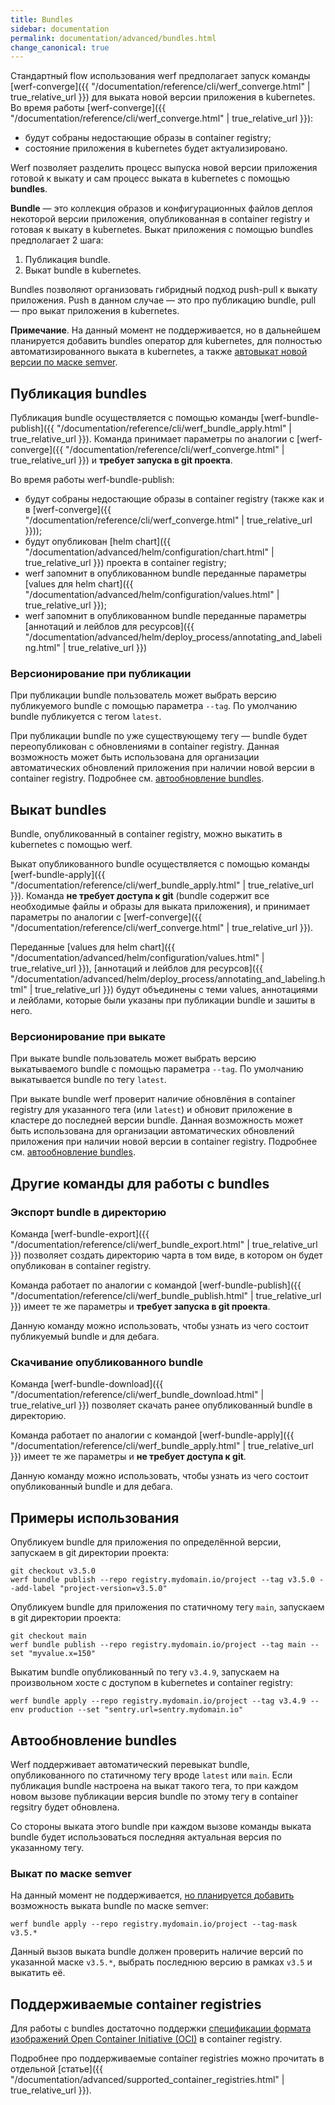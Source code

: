 ```yaml
---
title: Bundles
sidebar: documentation
permalink: documentation/advanced/bundles.html
change_canonical: true
---
```


Стандартный flow использования werf предполагает запуск команды [werf-converge]({{ "/documentation/reference/cli/werf_converge.html" | true_relative_url }}) для выката новой версии приложения в kubernetes. Во время работы [werf-converge]({{ "/documentation/reference/cli/werf_converge.html" | true_relative_url }}):
 - будут собраны недостающие образы в container registry;
 - состояние приложения в kubernetes будет актуализировано.

Werf позволяет разделить процесс выпуска новой версии приложения готовой к выкату и сам процесс выката в kubernetes с помощью **bundles**.

**Bundle** — это коллекция образов и конфигурационных файлов деплоя некоторой версии приложения, опубликованная в container registry и готовая к выкату в kubernetes. Выкат приложения с помощью bundles предполагает 2 шага:
  1. Публикация bundle.
  2. Выкат bundle в kubernetes.

Bundles позволяют организовать гибридный подход push-pull к выкату приложения. Push в данном случае — это про публикацию bundle, pull — про выкат приложения в kubernetes.

**Примечание**. На данный момент не поддерживается, но в дальнейшем планируется добавить bundles оператор для kubernetes, для полностью автоматизированного выката в kubernetes, а также [автовыкат новой версии по маске semver](#выкат-по-маске-semver).

## Публикация bundles

Публикация bundle осуществляется с помощью команды [werf-bundle-publish]({{ "/documentation/reference/cli/werf_bundle_apply.html" | true_relative_url }}). Команда принимает параметры по аналогии с [werf-converge]({{ "/documentation/reference/cli/werf_converge.html" | true_relative_url }}) и **требует запуска в git проекта**.

Во время работы werf-bundle-publish:
 - будут собраны недостающие образы в container registry (также как и в [werf-converge]({{ "/documentation/reference/cli/werf_converge.html" | true_relative_url }}));
 - будут опубликован [helm chart]({{ "/documentation/advanced/helm/configuration/chart.html" | true_relative_url }}) проекта в container registry;
 - werf запомнит в опубликованном bundle переданные параметры [values для helm chart]({{ "/documentation/advanced/helm/configuration/values.html" | true_relative_url }});
 - werf запомнит в опубликованном bundle переданные параметры [аннотаций и лейблов для ресурсов]({{ "/documentation/advanced/helm/deploy_process/annotating_and_labeling.html" | true_relative_url }})

### Версионирование при публикации

При публикации bundle пользователь может выбрать версию публикуемого bundle с помощью параметра `--tag`. По умолчанию bundle публикуется с тегом `latest`.

При публикации bundle по уже существующему тегу — bundle будет переопубликован с обновлениями в container registry. Данная возможность может быть использована для организации автоматических обновлений приложения при наличии новой версии в container registry. Подробнее см. [автообновление bundles](#автообновление-bundles).

## Выкат bundles

Bundle, опубликованный в container registry, можно выкатить в kubernetes с помощью werf.

Выкат опубликованного bundle осуществляется с помощью команды [werf-bundle-apply]({{ "/documentation/reference/cli/werf_bundle_apply.html" | true_relative_url }}). Команда **не требует доступа к git** (bundle содержит все необходимые файлы и образы для выката приложения), и принимает параметры по аналогии с [werf-converge]({{ "/documentation/reference/cli/werf_converge.html" | true_relative_url }}).

Переданные [values для helm chart]({{ "/documentation/advanced/helm/configuration/values.html" | true_relative_url }}), [аннотаций и лейблов для ресурсов]({{ "/documentation/advanced/helm/deploy_process/annotating_and_labeling.html" | true_relative_url }}) будут объединены с теми values, аннотациями и лейблами, которые были указаны при публикации bundle и зашиты в него.

### Версионирование при выкате

При выкате bundle пользователь может выбрать версию выкатываемого bundle с помощью параметра `--tag`. По умолчанию выкатывается bundle по тегу `latest`.

При выкате bundle werf проверит наличие обновлёния в container registry для указанного тега (или `latest`) и обновит приложение в кластере до последней версии bundle. Данная возможность может быть использована для организации автоматических обновлений приложения при наличии новой версии в container registry. Подробнее см. [автообновление bundles](#автообновление-bundles).

## Другие команды для работы с bundles

### Экспорт bundle в директорию

Команда [werf-bundle-export]({{ "/documentation/reference/cli/werf_bundle_export.html" | true_relative_url }}) позволяет создать директорию чарта в том виде, в котором он будет опубликован в container registry.

Команда работает по аналогии с командой [werf-bundle-publish]({{ "/documentation/reference/cli/werf_bundle_publish.html" | true_relative_url }}) имеет те же параметры и **требует запуска в git проекта**.

Данную команду можно использовать, чтобы узнать из чего состоит публикуемый bundle и для дебага.

### Скачивание опубликованного bundle

Команда [werf-bundle-download]({{ "/documentation/reference/cli/werf_bundle_download.html" | true_relative_url }}) позволяет скачать ранее опубликованный bundle в директорию.

Команда работает по аналогии с командой [werf-bundle-apply]({{ "/documentation/reference/cli/werf_bundle_apply.html" | true_relative_url }}) имеет те же параметры и **не требует доступа к git**.

Данную команду можно использовать, чтобы узнать из чего состоит опубликованный bundle и для дебага.

## Примеры использования

Опубликуем bundle для приложения по определённой версии, запускаем в git директории проекта:

```
git checkout v3.5.0
werf bundle publish --repo registry.mydomain.io/project --tag v3.5.0 --add-label "project-version=v3.5.0"
```

Опубликуем bundle для приложения по статичному тегу `main`, запускаем в git директории проекта:

```
git checkout main
werf bundle publish --repo registry.mydomain.io/project --tag main --set "myvalue.x=150"
```

Выкатим bundle опубликованный по тегу `v3.4.9`, запускаем на произвольном хосте с доступом в kubernetes и container registry:

```
werf bundle apply --repo registry.mydomain.io/project --tag v3.4.9 --env production --set "sentry.url=sentry.mydomain.io"
```

## Автообновление bundles

Werf поддерживает автоматический перевыкат bundle, опубликованного по статичному тегу вроде `latest` или `main`. Если публикация bundle настроена на выкат такого тега, то при каждом новом вызове публикации версия bundle по этому тегу в container regsitry будет обновлена.

Со стороны выката этого bundle при каждом вызове команды выката bundle будет использоваться последняя актуальная версия по указанному тегу.

### Выкат по маске semver

На данный момент не поддерживается, [но планируется добавить](https://github.com/werf/werf/issues/3169) возможность выката bundle по маске semver:

```
werf bundle apply --repo registry.mydomain.io/project --tag-mask v3.5.*
```

Данный вызов выката bundle должен проверить наличие версий по указанной маске `v3.5.*`, выбрать последнюю версию в рамках `v3.5` и выкатить её.

## Поддерживаемые container registries

Для работы с bundles достаточно поддержки [спецификации формата изображений Open Container Initiative (OCI)](https://github.com/opencontainers/image-spec) в container registry.

Подробнее про поддерживаемые container registries можно прочитать в отдельной [статье]({{ "/documentation/advanced/supported_container_registries.html" | true_relative_url }}).
